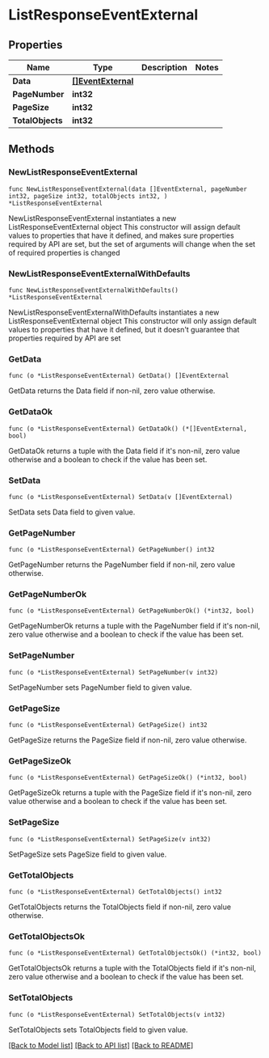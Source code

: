 # ListResponseEventExternal

## Properties

Name | Type | Description | Notes
------------ | ------------- | ------------- | -------------
**Data** | [**[]EventExternal**](EventExternal.md) |  | 
**PageNumber** | **int32** |  | 
**PageSize** | **int32** |  | 
**TotalObjects** | **int32** |  | 

## Methods

### NewListResponseEventExternal

`func NewListResponseEventExternal(data []EventExternal, pageNumber int32, pageSize int32, totalObjects int32, ) *ListResponseEventExternal`

NewListResponseEventExternal instantiates a new ListResponseEventExternal object
This constructor will assign default values to properties that have it defined,
and makes sure properties required by API are set, but the set of arguments
will change when the set of required properties is changed

### NewListResponseEventExternalWithDefaults

`func NewListResponseEventExternalWithDefaults() *ListResponseEventExternal`

NewListResponseEventExternalWithDefaults instantiates a new ListResponseEventExternal object
This constructor will only assign default values to properties that have it defined,
but it doesn't guarantee that properties required by API are set

### GetData

`func (o *ListResponseEventExternal) GetData() []EventExternal`

GetData returns the Data field if non-nil, zero value otherwise.

### GetDataOk

`func (o *ListResponseEventExternal) GetDataOk() (*[]EventExternal, bool)`

GetDataOk returns a tuple with the Data field if it's non-nil, zero value otherwise
and a boolean to check if the value has been set.

### SetData

`func (o *ListResponseEventExternal) SetData(v []EventExternal)`

SetData sets Data field to given value.


### GetPageNumber

`func (o *ListResponseEventExternal) GetPageNumber() int32`

GetPageNumber returns the PageNumber field if non-nil, zero value otherwise.

### GetPageNumberOk

`func (o *ListResponseEventExternal) GetPageNumberOk() (*int32, bool)`

GetPageNumberOk returns a tuple with the PageNumber field if it's non-nil, zero value otherwise
and a boolean to check if the value has been set.

### SetPageNumber

`func (o *ListResponseEventExternal) SetPageNumber(v int32)`

SetPageNumber sets PageNumber field to given value.


### GetPageSize

`func (o *ListResponseEventExternal) GetPageSize() int32`

GetPageSize returns the PageSize field if non-nil, zero value otherwise.

### GetPageSizeOk

`func (o *ListResponseEventExternal) GetPageSizeOk() (*int32, bool)`

GetPageSizeOk returns a tuple with the PageSize field if it's non-nil, zero value otherwise
and a boolean to check if the value has been set.

### SetPageSize

`func (o *ListResponseEventExternal) SetPageSize(v int32)`

SetPageSize sets PageSize field to given value.


### GetTotalObjects

`func (o *ListResponseEventExternal) GetTotalObjects() int32`

GetTotalObjects returns the TotalObjects field if non-nil, zero value otherwise.

### GetTotalObjectsOk

`func (o *ListResponseEventExternal) GetTotalObjectsOk() (*int32, bool)`

GetTotalObjectsOk returns a tuple with the TotalObjects field if it's non-nil, zero value otherwise
and a boolean to check if the value has been set.

### SetTotalObjects

`func (o *ListResponseEventExternal) SetTotalObjects(v int32)`

SetTotalObjects sets TotalObjects field to given value.



[[Back to Model list]](../README.md#documentation-for-models) [[Back to API list]](../README.md#documentation-for-api-endpoints) [[Back to README]](../README.md)


